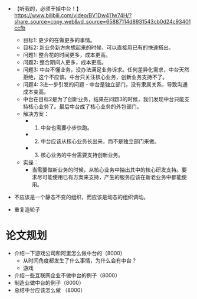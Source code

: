 - 【听我的，必须干掉中台！】 https://www.bilibili.com/video/BV1Dw411w74H/?share_source=copy_web&vd_source=65887114d8931543cb0d24c93401ccfb
	- 目标1: 更少的在做更多的事情。
	- 目标2: 新业务新方向想起来的时候，可以直接用已有的快速搭出。
	- 问题1: 整合花的时间更多，成本更高。
	- 问题2: 整合期间人更多，成本更高。
	- 问题3: 中台不懂业务，没办法满足业务诉求。任何差异化需求，中台天然拒绝，这个不应该。中台只关注核心业务，创新业务支持不了。
	- 问题4: 3进一步引发的问题 - 中台是独立部门，没有隶属关系，导致沟通成本变高。
	- 中台在目标2是为了创新业务，结果在问题3的时候，我们发现中台只能支持核心业务了。最后中台成了核心业务的外包部门。
	- 解决方案：
		- 1. 中台也需要小步快跑。
		- 2. 中台应该从核心业务长出来，而不是独立部门来做。
		- 3. 核心业务的中台需要支持创新业务。
	- 实操：
		- 当需要做新业务的时候，从核心业务中抽出其中的核心研发支持。要求尽可能使用已有方案来支持，产生的服务应该在新老业务中都能使用。
- 不应该是一个静态不变的组织，而应该是动态的组织调动。

- 重复造轮子



# 论文规划
- 介绍一下游戏公司和阿里怎么做中台的（8000）
	- 从时间角度都发生了什么事情，为什么会有中台？
	- 游戏
- 介绍一些互联网企业不做中台的例子（8000）
- 制造业做中台的例子（8000）
- 总结中台应该怎么做 （8000）